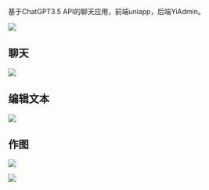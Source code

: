 基于ChatGPT3.5 API的聊天应用，前端uniapp，后端YiAdmin。


![](./images/3.png)
## 聊天
![](./images/1.png)
## 编辑文本
![](./images/4.png)
## 作图
![](./images/5.png)

![](./images/2.png)